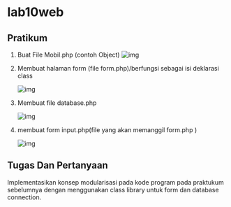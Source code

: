 # lab10web

## Pratikum 
1. Buat File Mobil.php (contoh Object)
   ![img](https://github.com/luffy-arc/lab10web/blob/main/Screenshot%20(80).png)
   
3. Membuat halaman form (file form.php)/berfungsi sebagai isi deklarasi class
   
   ![img](https://github.com/luffy-arc/lab10web/blob/main/Screenshot%20(84).png)
   
5. Membuat file database.php
   
   ![img](https://github.com/luffy-arc/lab10web/blob/main/Screenshot%20(83).png)
   
7. membuat form input.php(file yang akan memanggil form.php )

   ![img](https://github.com/luffy-arc/lab10web/blob/main/Screenshot%20(81).png)


## Tugas Dan Pertanyaan

Implementasikan konsep modularisasi pada kode program pada praktukum sebelumnya
dengan menggunakan class library untuk form dan database connection.
